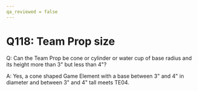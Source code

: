 ```yaml
---
qa_reviewed = false
---
```


# Q118: Team Prop size

Q: Can the Team Prop be cone or cylinder or water cup of base radius and its height more than 3" but less than 4"?

A: Yes, a cone shaped Game Element with a base between 3" and 4" in diameter and between 3" and 4" tall meets TE04.